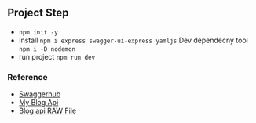 <!-- TABLE OF CONTENTS -->
## Project Step
- `npm init -y`
- install `npm i express swagger-ui-express yamljs` Dev dependecny tool `npm i -D nodemon`
- run project `npm run dev`

### Reference
- [Swaggerhub](https://app.swaggerhub.com/)
- [My Blog Api](https://app.swaggerhub.com/apis-docs/bipon/my-blog-api/1.0.0)
- [Blog api RAW File](https://gist.github.com/bipon68/da1515481e4126eb8fe2a1bcfbaa78c6)


